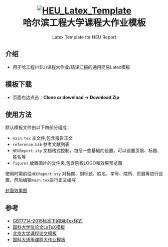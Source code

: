 

<h1 align="center">
  <a href="https://github.com/a_kkiri/HEU_Latex_Template">
    <img alt="HEU_Latex_Template" src="https://github.com/a_kkiri/HEU_Latex_Template/blob/main/figures/heu_logo.png"  />
  </a>

  <br />
  哈尔滨工程大学课程大作业模板

</h1>

<p align="center">
  Latex Template for HEU Report
</p>


## 介绍
- 用于哈工程(HEU)课程大作业/结课汇报的通用简易Latex模板

## 模板下载

* 页面右边点击：**Clone or download -> Download Zip**

## 使用方法
默认模板文件由以下四部分组成：

- `main.tex` 主文件,包含报告正文
- `reference.bib` 参考文献列表
- `HEUReport.sty` 文档格式控制，包括一些基础的设置，可以设置页眉、标题、姓名等
- `figures` 放置图片的文件夹,包含院校LOGO和效果预览图

使用时需前往`HEUReport.sty` 对标题、副标题、姓名、学号、院所、页眉等进行设置，然后编辑`main.tex`进行正文编写

[封面效果图](https://github.com/a_kkiri/HEU_Latex_Template/blob/main/figures/template_cover.png)

## 参考

+ [GBT7714-2015标准下的BibTex样式](https://github.com/zepinglee/gbt7714-bibtex-style)
+ [国科大学位论文LaTeX模板](https://github.com/mohuangrui/ucasthesis)
+ [北京大学课程论文模板](https://www.overleaf.com/latex/templates/bei-jing-da-xue-ke-cheng-lun-wen-mo-ban/yntmqcktrzfh)
+ [国科大通用课程大作业模板](https://github.com/jweihe/UCAS_Latex_Template)
